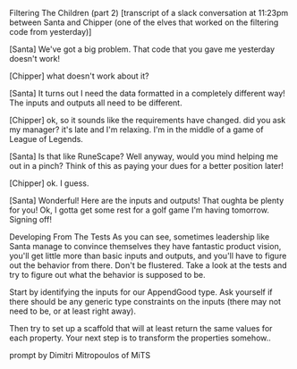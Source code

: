 Filtering The Children (part 2)
[transcript of a slack conversation at 11:23pm between Santa and Chipper (one of the elves that worked on the filtering code from yesterday)]

[Santa] We've got a big problem. That code that you gave me yesterday doesn't work!

[Chipper] what doesn't work about it?

[Santa] It turns out I need the data formatted in a completely different way! The inputs and outputs all need to be different.

[Chipper] ok, so it sounds like the requirements have changed. did you ask my manager? it's late and I'm relaxing. I'm in the middle of a game of League of Legends.

[Santa] Is that like RuneScape? Well anyway, would you mind helping me out in a pinch? Think of this as paying your dues for a better position later!

[Chipper] ok. I guess.

[Santa] Wonderful! Here are the inputs and outputs! That oughta be plenty for you! Ok, I gotta get some rest for a golf game I'm having tomorrow. Signing off!

Developing From The Tests
As you can see, sometimes leadership like Santa manage to convince themselves they have fantastic product vision, you'll get little more than basic inputs and outputs, and you'll have to figure out the behavior from there. Don't be flustered. Take a look at the tests and try to figure out what the behavior is supposed to be.

Start by identifying the inputs for our AppendGood type. Ask yourself if there should be any generic type constraints on the inputs (there may not need to be, or at least right away).

Then try to set up a scaffold that will at least return the same values for each property. Your next step is to transform the properties somehow..

prompt by Dimitri Mitropoulos of MiTS